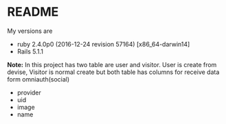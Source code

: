 # README

My versions are
* ruby 2.4.0p0 (2016-12-24 revision 57164) [x86_64-darwin14]
* Rails 5.1.1

**Note:** In this project has two table are user and visitor. User is create from devise, Visitor is normal create but both table has columns for receive data form omniauth(social)
* provider
* uid
* image
* name